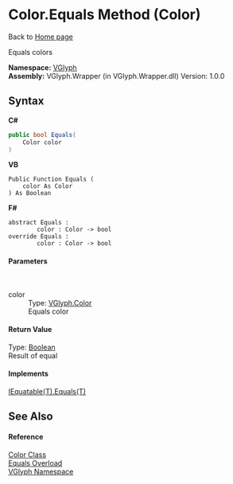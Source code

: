 # Color.Equals Method (Color)
Back to <a href="Home.md">Home page</a> 

Equals colors

**Namespace:**&nbsp;<a href="N_VGlyph.md">VGlyph</a><br />**Assembly:**&nbsp;VGlyph.Wrapper (in VGlyph.Wrapper.dll) Version: 1.0.0

## Syntax

**C#**<br />
``` C#
public bool Equals(
	Color color
)
```

**VB**<br />
``` VB
Public Function Equals ( 
	color As Color
) As Boolean
```

**F#**<br />
``` F#
abstract Equals : 
        color : Color -> bool 
override Equals : 
        color : Color -> bool 
```


#### Parameters
&nbsp;<dl><dt>color</dt><dd>Type: <a href="T_VGlyph_Color.md">VGlyph.Color</a><br />Equals color</dd></dl>

#### Return Value
Type: <a href="http://msdn2.microsoft.com/en-us/library/a28wyd50" target="_blank">Boolean</a><br />Result of equal

#### Implements
<a href="http://msdn2.microsoft.com/en-us/library/ms131190" target="_blank">IEquatable(T).Equals(T)</a><br />

## See Also


#### Reference
<a href="T_VGlyph_Color.md">Color Class</a><br /><a href="Overload_VGlyph_Color_Equals.md">Equals Overload</a><br /><a href="N_VGlyph.md">VGlyph Namespace</a><br />